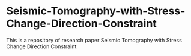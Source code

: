 # Seismic-Tomography-with-Stress-Change-Direction-Constraint
This is a repository of research paper Seismic Tomography with Stress Change Direction Constraint
